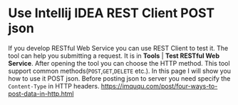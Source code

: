 # Use Intellij IDEA REST Client POST json
If you develop RESTful Web Service you can use REST Client to test it. The tool can help you submitting
a request. It is in **Tools** | **Test RESTful Web Service**. After opening the tool you can choose the 
HTTP method. This tool support common methods(`POST`,`GET`,`DELETE` etc.). In this page I will show you 
how to use it POST json.
Before posting json to server you need specify the `Content-Type` in HTTP headers. 
https://imququ.com/post/four-ways-to-post-data-in-http.html
